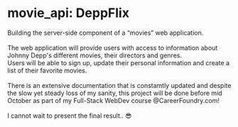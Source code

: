 # movie_api: DeppFlix

Building the server-side component of a “movies” web application. <br><br>
The web application will provide users with access to information about Johnny Depp's different movies, their directors and genres.<br>
Users will be able to sign up, update their personal information and create a list of their favorite movies.
<br><br>
There is an extensive documentation that is constamtly updated and despite the slow yet steady loss of my sanity, this project will be done before mid October as part of my Full-Stack WebDev course @CareerFoundry.com!
<br><br>
I cannot wait to present the final result.. 😎
